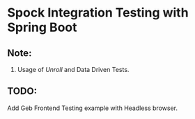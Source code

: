 # Spock Integration Testing with Spring Boot

## Note:

1. Usage of *Unroll* and Data Driven Tests.

## TODO:

Add Geb Frontend Testing example with Headless browser.